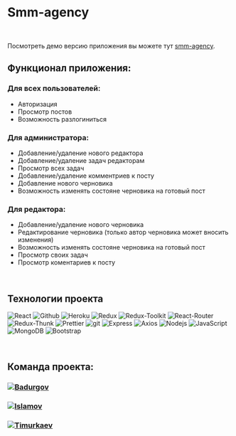 # Smm-agency

<br>


Посмотреть демо версию приложения вы можете тут  [smm-agency](http://aqueous-hamlet-92956.herokuapp.com/).

## Функционал приложения:
<h3>Для всех пользователей:</h3>
<ul>
<li>Авторизация</li>
<li>Просмотр постов</li>
<li>Возможность разлогиниться</li>
</ul>

<h3>Для администратора:</h3>
<ul>
<li>Добавление/удаление нового редактора</li>
<li>Добавление/удаление задач редакторам</li>
<li>Просмотр всех задач</li>
<li>Добавление/удаление комментриев к посту</li>
<li>Добавление нового черновика</li>
<li>Возможность изменять состояне черновика на готовый пост</li>
</ul>

<h3>Для редактора:</h3>
<ul>
<li>Добавление/удаление нового черновика</li>
<li>Редактирование черновика (только автор черновика может вносить изменения)</li>
<li>Возможность изменять состояне черновика на готовый пост</li>
<li>Просмотр своих задач</li>
<li>Просмотр коментариев к посту</li>
</ul>

<br>

## Технологии проекта

<p>
  <img alt="React" src="https://img.shields.io/badge/-React-45b8d8?style=for-the-badge&logo=react&logoColor=white" />
  <img alt="Github" src="https://img.shields.io/badge/-Github-black?style=for-the-badge&logo=github&logoColor=white" />
  <img alt="Heroku" src="https://img.shields.io/badge/-Heroku-764ABC?style=for-the-badge&logo=heroku&logoColor=white" />
  <img alt="Redux" src="https://img.shields.io/badge/-Redux-430098?style=for-the-badge&logo=redux&logoColor=white" />
  <img alt="Redux-Toolkit" src="https://img.shields.io/badge/-Redux_Toolkit-white?style=for-the-badge&logo=Redux&logoColor=430098" />
  <img alt="React-Router" src="https://img.shields.io/badge/-React_Router-black?style=for-the-badge&logo=react-router&logoColor=orange" />
  <img alt="Redux-Thunk" src="https://img.shields.io/badge/-Redux_Thunk-white?style=for-the-badge&logo=Redux&logoColor=430098" />
  <img alt="Prettier" src="https://img.shields.io/badge/-Prettier-grey?style=for-the-badge&logo=Prettier&logoColor=orange" />
  <img alt="git" src="https://img.shields.io/badge/-Git-F05032?style=for-the-badge&logo=git&logoColor=white" />
  <img alt="Express" src="https://img.shields.io/badge/-Express-grey?style=for-the-badge&logo=Express&logoColor=orange" />
  <img alt="Axios" src="https://img.shields.io/badge/-Axios-white?style=for-the-badge&logo=&logoColor=430098" />
  <img alt="Nodejs" src="https://img.shields.io/badge/-Nodejs-43853d?style=for-the-badge&logo=Node.js&logoColor=white" />
  <img alt="JavaScript" src="https://img.shields.io/badge/-JavaScript-yellow?style=for-the-badge&logo=JavaScript&logoColor=white" />
<img alt="MongoDB" src="https://img.shields.io/badge/-mongo_DB-white?style=for-the-badge&logo=mongoDB&logoColor=43853d" />  
<img alt="Bootstrap" src="https://img.shields.io/badge/-MaterialUI-430098?style=for-the-badge&logo=materialUI&logoColor=white" />
</p>

<br>

## Команда проекта:

 <h3>
  <a href="https://github.com/Khalimov-Z">
    <img alt="Badurgov" src="https://img.shields.io/badge/-Ramzan Badurgov-black?style=for-the-badge&logo=github&logoColor=white" />
  </a>
</h3>
<h3>
  <a href="https://github.com/KasumovW">
    <img alt="Islamov" src="https://img.shields.io/badge/-Magomed--Emin Islamov-black?style=for-the-badge&logo=github&logoColor=white" />
  </a>
</h3>
<h3>
  <a href="https://github.com/Kharsaeva">
    <img alt="Timurkaev" src="https://img.shields.io/badge/-Muhammad Timurkaev-black?style=for-the-badge&logo=github&logoColor=white" />
  </a>
</h3>


